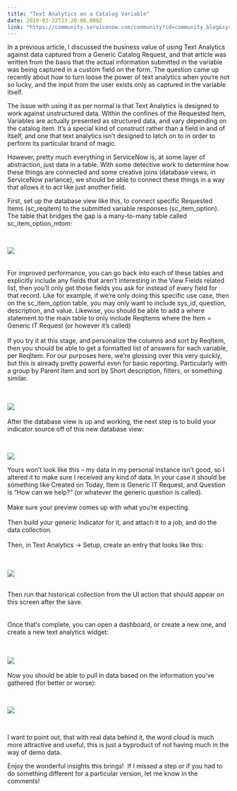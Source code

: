 ```yaml
---
title: "Text Analytics on a Catalog Variable"
date: 2019-02-22T23:20:06.000Z
link: "https://community.servicenow.com/community?id=community_blog&sys_id=9c46571ddbf7a7c0fff8a345ca96194e"
---
```

<p>In a previous article, I discussed the business value of using Text Analytics against data captured from a Generic Catalog Request, and that article was written from the basis that the actual information submitted in the variable was being captured in a custom field on the form. The question came up recently about how to turn loose the power of text analytics when you’re not so lucky, and the input from the user exists only as captured in the variable itself.</p>
<p>The issue with using it as per normal is that Text Analytics is designed to work against unstructured data. Within the confines of the Requested Item, Variables are actually presented as structured data, and vary depending on the catalog item. It’s a special kind of construct rather than a field in and of itself, and one that text analytics isn’t designed to latch on to in order to perform its particular brand of magic.</p>
<p>However, pretty much everything in ServiceNow is, at some layer of abstraction, just data in a table. With some detective work to determine how these things are connected and some creative joins (database views, in ServiceNow parlance), we should be able to connect these things in a way that allows it to act like just another field.</p>
<p>First, set up the database view like this, to connect specific Requested Items (sc_reqitem) to the submitted variable responses (sc_item_option). The table that bridges the gap is a many-to-many table called sc_item_option_mtom:</p>
<p> </p>
<p><img src="https://community.servicenow.com/a3c65351db3ba7c0fff8a345ca961906.iix" /><br /> <br /> <br />For improved performance, you can go back into each of these tables and explicitly include any fields that aren’t interesting in the View Fields related list, then you’ll only get those fields you ask for instead of every field for that record. Like for example, if we’re only doing this specific use case, then on the sc_item_option table, you may only want to include sys_id, question, description, and value. Likewise, you should be able to add a where statement to the main table to only include ReqItems where the Item &#61; Generic IT Request (or however it’s called)<br /> <br />If you try it at this stage, and personalize the columns and sort by ReqItem, then you should be able to get a formatted list of answers for each variable, per ReqItem. For our purposes here, we’re glossing over this very quickly, but this is already pretty powerful even for basic reporting. Particularly with a group by Parent Item and sort by Short description, filters, or something similar.</p>
<p><br /> <br /> <img src="https://community.servicenow.com/8bd6d351db3ba7c0fff8a345ca96198f.iix" /><br /> <br />After the database view is up and working, the next step is to build your indicator source off of this new database view:</p>
<p> </p>
<p><img src="https://community.servicenow.com/b1e65391db3ba7c0fff8a345ca9619c7.iix" /></p>
<p>Yours won’t look like this – my data in my personal instance isn’t good, so I altered it to make sure I received any kind of data. In your case it should be something like Created on Today, Item is Generic IT Request, and Question is “How can we help?” (or whatever the generic question is called). <br /> <br />Make sure your preview comes up with what you’re expecting.<br /> <br />Then build your generic Indicator for it, and attach it to a job, and do the data collection.<br /> <br />Then, in Text Analytics -&gt; Setup, create an entry that looks like this:</p>
<p><br /> <br /> <img src="https://community.servicenow.com/a6f65f91db3ba7c0fff8a345ca96199a.iix" /></p>
<p><br />Then run that historical collection from the UI action that should appear on this screen after the save.<br /> <br /> <br />Once that’s complete, you can open a dashboard, or create a new one, and create a new text analytics widget:</p>
<p><br /><br /> <img src="https://community.servicenow.com/c9175bd1db3ba7c0fff8a345ca9619ff.iix" /><br /> <br />Now you should be able to pull in data based on the information you’ve gathered (for better or worse):</p>
<p> </p>
<p><img src="https://community.servicenow.com/cc271fd1db3ba7c0fff8a345ca9619fb.iix" /></p>
<p> </p>
<p>I want to point out, that with real data behind it, the word cloud is much more attractive and useful, this is just a byproduct of not having much in the way of demo data. </p>
<p>Enjoy the wonderful insights this brings!  If I missed a step or if you had to do something different for a particular version, let me know in the comments!</p>